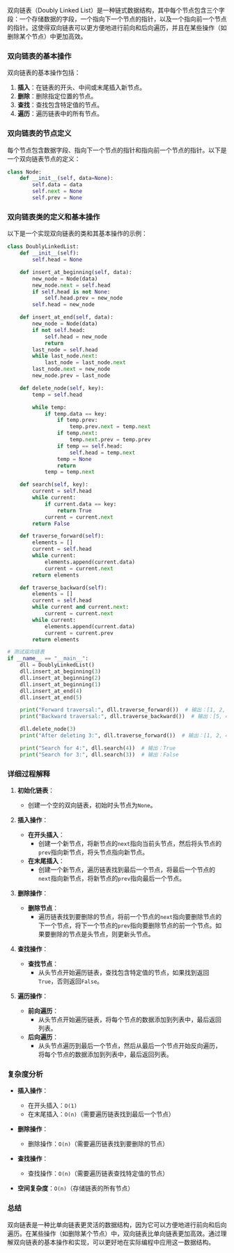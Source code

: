 双向链表（Doubly Linked List）是一种链式数据结构，其中每个节点包含三个字段：一个存储数据的字段，一个指向下一个节点的指针，以及一个指向前一个节点的指针。这使得双向链表可以更方便地进行前向和后向遍历，并且在某些操作（如删除某个节点）中更加高效。

### 双向链表的基本操作

双向链表的基本操作包括：
1. **插入**：在链表的开头、中间或末尾插入新节点。
2. **删除**：删除指定位置的节点。
3. **查找**：查找包含特定值的节点。
4. **遍历**：遍历链表中的所有节点。

### 双向链表的节点定义

每个节点包含数据字段、指向下一个节点的指针和指向前一个节点的指针。以下是一个双向链表节点的定义：

```python
class Node:
    def __init__(self, data=None):
        self.data = data
        self.next = None
        self.prev = None
```

### 双向链表类的定义和基本操作

以下是一个实现双向链表的类和其基本操作的示例：

```python
class DoublyLinkedList:
    def __init__(self):
        self.head = None

    def insert_at_beginning(self, data):
        new_node = Node(data)
        new_node.next = self.head
        if self.head is not None:
            self.head.prev = new_node
        self.head = new_node

    def insert_at_end(self, data):
        new_node = Node(data)
        if not self.head:
            self.head = new_node
            return
        last_node = self.head
        while last_node.next:
            last_node = last_node.next
        last_node.next = new_node
        new_node.prev = last_node

    def delete_node(self, key):
        temp = self.head

        while temp:
            if temp.data == key:
                if temp.prev:
                    temp.prev.next = temp.next
                if temp.next:
                    temp.next.prev = temp.prev
                if temp == self.head:
                    self.head = temp.next
                temp = None
                return
            temp = temp.next

    def search(self, key):
        current = self.head
        while current:
            if current.data == key:
                return True
            current = current.next
        return False

    def traverse_forward(self):
        elements = []
        current = self.head
        while current:
            elements.append(current.data)
            current = current.next
        return elements

    def traverse_backward(self):
        elements = []
        current = self.head
        while current and current.next:
            current = current.next
        while current:
            elements.append(current.data)
            current = current.prev
        return elements

# 测试双向链表
if __name__ == "__main__":
    dll = DoublyLinkedList()
    dll.insert_at_beginning(3)
    dll.insert_at_beginning(2)
    dll.insert_at_beginning(1)
    dll.insert_at_end(4)
    dll.insert_at_end(5)

    print("Forward traversal:", dll.traverse_forward())  # 输出：[1, 2, 3, 4, 5]
    print("Backward traversal:", dll.traverse_backward())  # 输出：[5, 4, 3, 2, 1]

    dll.delete_node(3)
    print("After deleting 3:", dll.traverse_forward())  # 输出：[1, 2, 4, 5]

    print("Search for 4:", dll.search(4))  # 输出：True
    print("Search for 3:", dll.search(3))  # 输出：False
```

### 详细过程解释

1. **初始化链表**：
   - 创建一个空的双向链表，初始时头节点为`None`。

2. **插入操作**：
   - **在开头插入**：
     - 创建一个新节点，将新节点的`next`指向当前头节点，然后将头节点的`prev`指向新节点，将头节点指向新节点。
   - **在末尾插入**：
     - 创建一个新节点，遍历链表找到最后一个节点，将最后一个节点的`next`指向新节点，将新节点的`prev`指向最后一个节点。

3. **删除操作**：
   - **删除节点**：
     - 遍历链表找到要删除的节点，将前一个节点的`next`指向要删除节点的下一个节点，将下一个节点的`prev`指向要删除节点的前一个节点。如果要删除的节点是头节点，则更新头节点。

4. **查找操作**：
   - **查找节点**：
     - 从头节点开始遍历链表，查找包含特定值的节点，如果找到返回`True`，否则返回`False`。

5. **遍历操作**：
   - **前向遍历**：
     - 从头节点开始遍历链表，将每个节点的数据添加到列表中，最后返回列表。
   - **后向遍历**：
     - 从头节点遍历到最后一个节点，然后从最后一个节点开始反向遍历，将每个节点的数据添加到列表中，最后返回列表。

### 复杂度分析

- **插入操作**：
  - 在开头插入：`O(1)`
  - 在末尾插入：`O(n)`（需要遍历链表找到最后一个节点）

- **删除操作**：
  - 删除操作：`O(n)`（需要遍历链表找到要删除的节点）

- **查找操作**：
  - 查找操作：`O(n)`（需要遍历链表查找特定值的节点）

- **空间复杂度**：`O(n)`（存储链表的所有节点）

### 总结

双向链表是一种比单向链表更灵活的数据结构，因为它可以方便地进行前向和后向遍历。在某些操作（如删除某个节点）中，双向链表比单向链表更加高效。通过理解双向链表的基本操作和实现，可以更好地在实际编程中应用这一数据结构。
